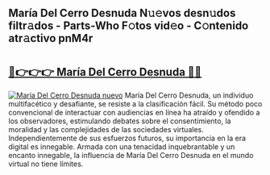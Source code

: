 ## María Del Cerro Desnuda N𝚞𝚎vos desn𝚞dos filtr𝚊dos - Parts-Who F𝚘tos vid𝚎o - C𝚘ntenido atr𝚊ctivo pnM4r

# <h2><a href="http://mbbgmv.tromn.icu/?c=Mar%c3%ada+Del+Cerro+Desnuda">🔗👉👉👉 María Del Cerro Desnuda 🔗🔗</a></h2>

[![María Del Cerro Desnuda nuevo](https://i.imgur.com/pEAQMta.gif)](http://mbbgmv.tromn.icu/?c=Mar%c3%ada+Del+Cerro+Desnuda)
María Del Cerro Desnuda, un individuo multifacético y desafiante, se resiste a la clasificación fácil. Su método poco convencional de interactuar con audiencias en línea ha atraído y ofendido a los observadores, estimulando debates sobre el consentimiento, la moralidad y las complejidades de las sociedades virtuales. Independientemente de sus esfuerzos futuros, su importancia en la era digital es innegable. Armada con una tenacidad inquebrantable y un encanto innegable, la influencia de María Del Cerro Desnuda en el mundo virtual no tiene límites.
